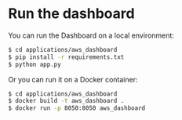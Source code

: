 # Run the dashboard

You can run the Dashboard on a local environment:
```bash 
$ cd applications/aws_dashboard
$ pip install -r requirements.txt
$ python app.py
``` 

Or you can run it on a Docker container:
```bash
$ cd applications/aws_dashboard
$ docker build -t aws_dashboard .
$ docker run -p 8050:8050 aws_dashboard
```